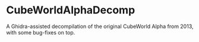 # CubeWorldAlphaDecomp
A Ghidra-assisted decompilation of the original CubeWorld Alpha from 2013, with some bug-fixes on top.
